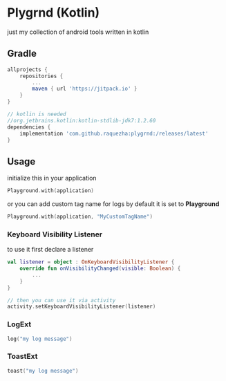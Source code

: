 # Plygrnd (Kotlin)
just my collection of android tools written in kotlin

## Gradle

```groovy
allprojects {
    repositories {
        ...
        maven { url 'https://jitpack.io' }
    }
}
```

```groovy
// kotlin is needed 
//org.jetbrains.kotlin:kotlin-stdlib-jdk7:1.2.60
dependencies {
    implementation 'com.github.raquezha:plygrnd:/releases/latest'
}
```

## Usage

initialize this in your application
```kotlin
Playground.with(application)
```
or you can add custom tag name for logs by default it is set to **Playground**
```kotlin
Playground.with(application, "MyCustomTagName")
```

### Keyboard Visibility Listener

to use it first declare a listener
```kotlin
val listener = object : OnKeyboardVisibilityListener {
    override fun onVisibilityChanged(visible: Boolean) {
        ...
    }
}

// then you can use it via activity
activity.setKeyboardVisibilityListener(listener)
```

### LogExt

```kotlin
log("my log message")
```

### ToastExt

```kotlin
toast("my log message")
```
